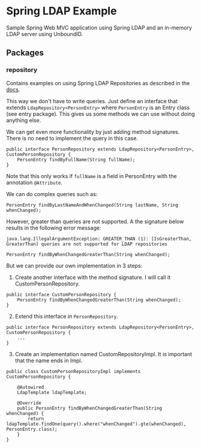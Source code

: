 # Spring LDAP Example

Sample Spring Web MVC application using Spring LDAP and an in-memory LDAP server using UnboundID.

## Packages

### repository

Contains examples on using Spring LDAP Repositories as described in the [docs](https://docs.spring.io/spring-ldap/docs/2.3.1.RELEASE/reference/#repositories).

This way we don't have to write queries. Just define an interface that extends `LdapRepository<PersonEntry>` where `PersonEntry` is an Entry class (see entry package). This gives us some methods we can use without doing anything else.

We can get even more functionality by just adding method signatures. There is no need to implement the query in this case.

```
public interface PersonRepository extends LdapRepository<PersonEntry>, CustomPersonRepository {
    PersonEntry findByFullName(String fullName);
}
```

Note that this only works if `fullName` is a field in PersonEntry with the annotation `@Attribute`.

We can do complex queries such as:

```
PersonEntry findByLastNameAndWhenChanged(String lastName, String whenChanged);
```

However, greater than queries are not supported. A the signature below results in the following error message:

```
java.lang.IllegalArgumentException: GREATER_THAN (1): [IsGreaterThan, GreaterThan] queries are not supported for LDAP repositories
```

```
PersonEntry findByWhenChangedGreaterThan(String whenChanged);
```

But we can provide our own implementation in 3 steps:

1. Create another interface with the method signature. I will call it CustomPersonRepository.

```
public interface CustomPersonRepository {
    PersonEntry findByWhenChangedGreaterThan(String whenChanged);
}
```

2. Extend this interface in `PersonRepository`.

```
public interface PersonRepository extends LdapRepository<PersonEntry>, CustomPersonRepository {
    ...
}
```

3. Create an implementation named CustomRepositoryImpl. It is important that the name ends in Impl.

```
public class CustomPersonRepositoryImpl implements CustomPersonRepository {

    @Autowired
    LdapTemplate ldapTemplate;

    @Override
    public PersonEntry findByWhenChangedGreaterThan(String whenChanged) {
        return ldapTemplate.findOne(query().where("whenChanged").gte(whenChanged), PersonEntry.class);
    }
}
```